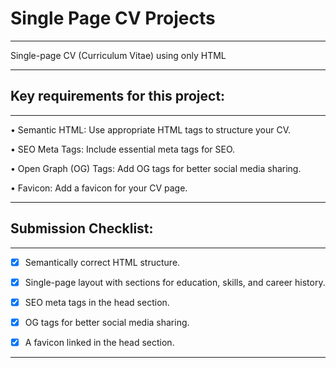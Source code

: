 # Single Page CV Projects 

-------------------------

Single-page CV (Curriculum Vitae) using only HTML

-------------------------

## Key requirements for this project:

-------------------------

• Semantic HTML: Use appropriate HTML tags to structure your CV.

• SEO Meta Tags: Include essential meta tags for SEO.

• Open Graph (OG) Tags: Add OG tags for better social media sharing.

• Favicon: Add a favicon for your CV page.

-------------------------

## Submission Checklist:
-------------------------

- [x] Semantically correct HTML structure.

- [x] Single-page layout with sections for education, skills, and career history.

- [x] SEO meta tags in the head section.

- [x] OG tags for better social media sharing.

- [x] A favicon linked in the head section.

-------------------------


